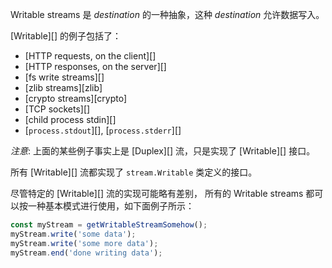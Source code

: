 
Writable streams 是 *destination* 的一种抽象，这种 *destination* 允许数据写入。

[Writable][] 的例子包括了：

* [HTTP requests, on the client][]
* [HTTP responses, on the server][]
* [fs write streams][]
* [zlib streams][zlib]
* [crypto streams][crypto]
* [TCP sockets][]
* [child process stdin][]
* [`process.stdout`][], [`process.stderr`][]

*注意*: 上面的某些例子事实上是 [Duplex][] 流，只是实现了 [Writable][] 接口。

所有 [Writable][] 流都实现了
`stream.Writable` 类定义的接口。

尽管特定的 [Writable][] 流的实现可能略有差别，
所有的 Writable streams 都可以按一种基本模式进行使用，如下面例子所示：

```js
const myStream = getWritableStreamSomehow();
myStream.write('some data');
myStream.write('some more data');
myStream.end('done writing data');
```

